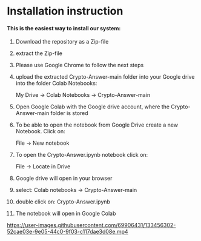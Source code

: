 # Installation instruction

#### This is the easiest way to install our system: ####

1.  Download the repository as a Zip-file
3.  extract the Zip-file
4.  Please use Google Chrome to follow the next steps
5.  upload the extracted Crypto-Answer-main folder into your Google drive into the folder Colab Notebooks:
    
    My Drive -> Colab Notebooks -> Crypto-Answer-main
    
5.  Open Google Colab with the Google drive account, where the Crypto-Answer-main folder is stored
6.  To be able to open the notebook from Google Drive create a new Notebook. Click on:

    File -> New notebook
    
7.  To open the Crypto-Answer.ipynb notebook click on:

    File -> Locate in Drive
    
8.  Google drive will open in your browser
9.  select: Colab notebooks -> Crypto-Answer-main
10. double click on: Crypto-Answer.ipynb
11. The notebook will open in Google Colab

https://user-images.githubusercontent.com/69906431/133456302-52cae03e-9e05-44c0-9f03-c117dae3d08e.mp4
